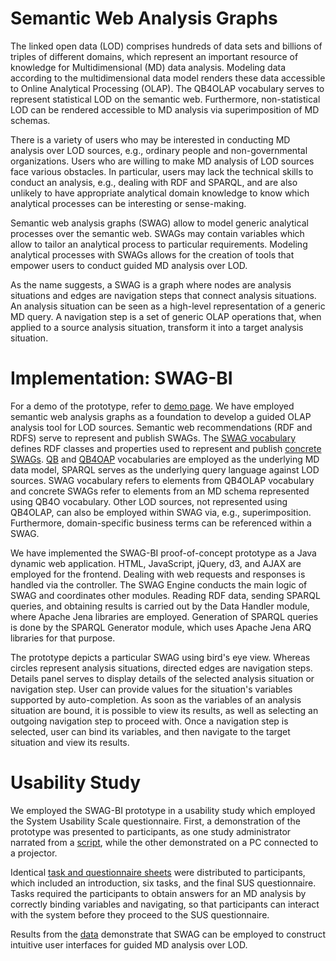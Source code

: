 # Semantic Web Analysis Graphs

The linked open data (LOD) comprises hundreds of data sets and billions of triples of different domains, which represent an important resource of knowledge for Multidimensional (MD) data analysis.
Modeling data according to the multidimensional data model renders these data accessible to Online Analytical Processing (OLAP).
The QB4OLAP vocabulary serves to represent statistical LOD on the semantic web.
Furthermore, non-statistical LOD can be rendered accessible to MD analysis via superimposition of MD schemas.

There is a variety of users who may be interested in conducting MD analysis over LOD sources, e.g., ordinary people and non-governmental organizations.
Users who are willing to make MD analysis of LOD sources face various obstacles.
In particular, users may lack the technical skills to conduct an analysis, e.g., dealing with RDF and SPARQL, and are also unlikely to have appropriate analytical domain knowledge to know which analytical processes can be interesting or sense-making.

Semantic web analysis graphs (SWAG) allow to model generic analytical processes over the semantic web.
SWAGs may contain variables which allow to tailor an analytical process to particular requirements.
Modeling analytical processes with SWAGs allows for the creation of tools that empower users to conduct guided MD analysis over LOD.

As the name suggests, a SWAG is a graph where nodes are analysis situations and edges are navigation steps that connect analysis situations.
An analysis situation can be seen as a high-level representation of a generic MD query.
A navigation step is a set of generic OLAP operations that, when applied to a source analysis situation, transform it into a target analysis situation.

# Implementation: SWAG-BI

For a demo of the prototype, refer to [demo page](demo.md).
We have employed semantic web analysis graphs as a foundation to develop a guided OLAP analysis tool for LOD sources.
Semantic web recommendations (RDF and RDFS) serve to represent and publish SWAGs.
The [SWAG vocabulary](https://github.com/swag-bi/swag/blob/master/src/main/webapp/WEB-INF/resources/AG.ttl) defines RDF classes and properties used to represent and publish [concrete SWAGs](https://github.com/swag-bi/swag/blob/master/src/main/webapp/WEB-INF/resources/Uploaded/AGs/eurostat_AG_AMCIS2021.ttl).
[QB](https://raw.githubusercontent.com/UKGovLD/publishing-statistical-data/master/specs/src/main/vocab/cube.ttl) and [QB4OAP](https://github.com/lorenae/qb4olap/blob/master/rdf/qb4olap.ttl) vocabularies are employed as the underlying MD data model, SPARQL serves as the underlying query language against LOD sources.
SWAG vocabulary refers to elements from QB4OLAP vocabulary and concrete SWAGs refer to elements from an MD schema represented using QB4O vocabulary.
Other LOD sources, not represented using QB4OLAP, can also be employed within SWAG via, e.g., superimposition.
Furthermore, domain-specific business terms can be referenced within a SWAG.

We have implemented the SWAG-BI proof-of-concept prototype as a Java dynamic web application.
HTML, JavaScript, jQuery, d3, and AJAX are employed for the frontend.
Dealing with web requests and responses is handled via the controller.
The SWAG Engine conducts the main logic of SWAG and coordinates other modules.
Reading RDF data, sending SPARQL queries, and obtaining results is carried out by the Data Handler module, where Apache Jena libraries are employed.
Generation of SPARQL queries is done by the SPARQL Generator module, which uses Apache Jena ARQ libraries for that purpose.

The prototype depicts a particular SWAG using bird's eye view.
Whereas circles represent analysis situations, directed edges are navigation steps.
Details panel serves to display details of the selected analysis situation or navigation step.
User can provide values for the situation's variables supported by auto-completion.
As soon as the variables of an analysis situation are bound, it is possible to view its results, as well as selecting an outgoing navigation step to proceed with.
Once a navigation step is selected, user can bind its variables, and then navigate to the target situation and view its results.

# Usability Study
We employed the SWAG-BI prototype in a usability study which employed the System Usability Scale questionnaire.
First, a demonstration of the prototype was presented to participants, as one study administrator narrated from a [script](usability/script.pdf), while the other demonstrated on a PC connected to a projector.

Identical [task and questionnaire sheets](usability/questionnaire.pdf) were distributed to participants, which included an introduction, six tasks, and the final SUS questionnaire.
Tasks required the participants to obtain answers for an MD analysis by correctly binding variables and navigating, so that participants can interact with the system before they proceed to the SUS questionnaire.

Results from the [data](usability/data.csv) demonstrate that SWAG can be employed to construct intuitive user interfaces for guided MD analysis over LOD.